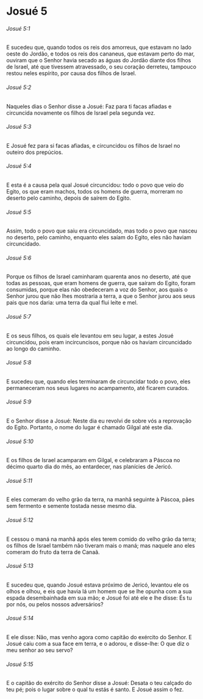# Josué 5

###### Josué 5:1

E sucedeu que, quando todos os reis dos amorreus, que estavam no lado oeste do Jordão, e todos os reis dos cananeus, que estavam perto do mar, ouviram que o Senhor havia secado as águas do Jordão diante dos filhos de Israel, até que tivessem atravessado, o seu coração derreteu, tampouco restou neles espírito, por causa dos filhos de Israel.

###### Josué 5:2

Naqueles dias o Senhor disse a Josué: Faz para ti facas afiadas e circuncida novamente os filhos de Israel pela segunda vez.

###### Josué 5:3

E Josué fez para si facas afiadas, e circuncidou os filhos de Israel no outeiro dos prepúcios.

###### Josué 5:4

E esta é a causa pela qual Josué circuncidou: todo o povo que veio do Egito, os que eram machos, todos os homens de guerra, morreram no deserto pelo caminho, depois de saírem do Egito.

###### Josué 5:5

Assim, todo o povo que saiu era circuncidado, mas todo o povo que nasceu no deserto, pelo caminho, enquanto eles saíam do Egito, eles não haviam circuncidado.

###### Josué 5:6

Porque os filhos de Israel caminharam quarenta anos no deserto, até que todas as pessoas, que eram homens de guerra, que saíram do Egito, foram consumidas, porque elas não obedeceram a voz do Senhor, aos quais o Senhor jurou que não lhes mostraria a terra, a que o Senhor jurou aos seus pais que nos daria: uma terra da qual flui leite e mel.

###### Josué 5:7

E os seus filhos, os quais ele levantou em seu lugar, a estes Josué circuncidou, pois eram incircuncisos, porque não os haviam circuncidado ao longo do caminho.

###### Josué 5:8

E sucedeu que, quando eles terminaram de circuncidar todo o povo, eles permaneceram nos seus lugares no acampamento, até ficarem curados.

###### Josué 5:9

E o Senhor disse a Josué: Neste dia eu revolvi de sobre vós a reprovação do Egito. Portanto, o nome do lugar é chamado Gilgal até este dia.

###### Josué 5:10

E os filhos de Israel acamparam em Gilgal, e celebraram a Páscoa no décimo quarto dia do mês, ao entardecer, nas planícies de Jericó.

###### Josué 5:11

E eles comeram do velho grão da terra, na manhã seguinte à Páscoa, pães sem fermento e semente tostada nesse mesmo dia.

###### Josué 5:12

E cessou o maná na manhã após eles terem comido do velho grão da terra; os filhos de Israel também não tiveram mais o maná; mas naquele ano eles comeram do fruto da terra de Canaã.

###### Josué 5:13

E sucedeu que, quando Josué estava próximo de Jericó, levantou ele os olhos e olhou, e eis que havia lá um homem que se lhe opunha com a sua espada desembainhada em sua mão; e Josué foi até ele e lhe disse: És tu por nós, ou pelos nossos adversários?

###### Josué 5:14

E ele disse: Não, mas venho agora como capitão do exército do Senhor. E Josué caiu com a sua face em terra, e o adorou, e disse-lhe: O que diz o meu senhor ao seu servo?

###### Josué 5:15

E o capitão do exército do Senhor disse a Josué: Desata o teu calçado do teu pé; pois o lugar sobre o qual tu estás é santo. E Josué assim o fez.

